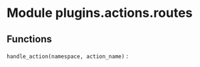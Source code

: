 Module plugins.actions.routes
=============================

Functions
---------

    
`handle_action(namespace, action_name)`
: